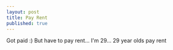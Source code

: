 ```yaml
---
layout: post
title: Pay Rent
published: true
---
```

Got paid :) But have to pay rent... I'm 29... 29 year olds pay rent
